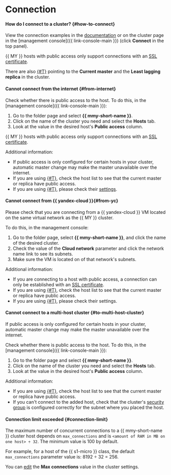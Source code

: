 # Connection

#### How do I connect to a cluster? {#how-to-connect}

View the connection examples in the [documentation](../operations/connect.md#connection-string) or on the cluster page in the [management console]({{ link-console-main }}) (click **Connect** in the top panel).

{{ MY }} hosts with public access only support connections with an [SSL certificate](../operations/connect.md#get-ssl-cert).

There are also [{#T}](../operations/connect.md#special-fqdns) pointing to the **Current master** and the **Least lagging replica** in the cluster.

#### Cannot connect from the internet {#from-internet}

Check whether there is public access to the host. To do this, in the [management console]({{ link-console-main }}):
1. Go to the folder page and select **{{ mmy-short-name }}**.
1. Click on the name of the cluster you need and select the **Hosts** tab.
1. Look at the value in the desired host's **Public access** column.

{{ MY }} hosts with public access only support connections with an [SSL certificate](../operations/connect.md#get-ssl-cert).

Additional information:
* If public access is only configured for certain hosts in your cluster, automatic master change may make the master unavailable over the internet.
* If you are using [{#T}](../operations/connect.md#special-fqdns), check the host list to see that the current master or replica have public access.
* If you are using [{#T}](../concepts/network.md#security-groups), please check their [settings](../operations/connect.md#configure-security-groups).

#### Cannot connect from {{ yandex-cloud }}{#from-yc}

Please check that you are connecting from a {{ yandex-cloud }} VM located on the same virtual network as the {{ MY }} cluster.

To do this, in the management console:
1. Go to the folder page, select **{{ mmy-short-name }}**, and click the name of the desired cluster.
1. Check the value of the **Cloud network** parameter and click the network name link to see its subnets.
1. Make sure the VM is located on of that network's subnets.

Additional information:
* If you are connecting to a host with public access, a connection can only be established with an [SSL certificate](../operations/connect.md#get-ssl-cert).
* If you are using [{#T}](../operations/connect.md#special-fqdns), check the host list to see that the current master or replica have public access.
* If you are using [{#T}](../concepts/network.md#security-groups), please check their settings.

#### Cannot connect to a multi-host cluster {#to-multi-host-cluster}

If public access is only configured for certain hosts in your cluster, automatic master change may make the master unavailable over the internet.

Check whether there is public access to the host. To do this, in the [management console]({{ link-console-main }}):
1. Go to the folder page and select **{{ mmy-short-name }}**.
1. Click on the name of the cluster you need and select the **Hosts** tab.
1. Look at the value in the desired host's **Public access** column.

Additional information:
* If you are using [{#T}](../operations/connect.md#special-fqdns), check the host list to see that the current master or replica have public access.
* If you can't connect to the added host, check that the cluster's [security group](../concepts/network.md#security-groups) is configured correctly for the subnet where you placed the host.

#### Connection limit exceeded {#connection-limit}

The maximum number of concurrent connections to a {{ mmy-short-name }} cluster host depends on `max_connections` and is `<amount of RAM in MB on one host> ÷ 32`. The minimum value is 100 by default.

For example, for a host of the {{ s1-micro }} class, the default `max_connections` parameter value is: 8192 ÷ 32 = 256.

You can [edit](../operations/update.md#change-mysql-config) the **Max connections** value in the cluster settings.
